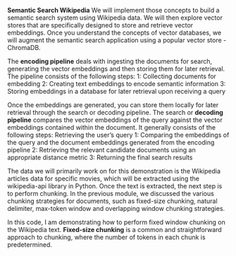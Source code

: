 <b>Semantic Search Wikipedia</b>
We will implement those concepts to build a semantic search system using Wikipedia data. 
We will then explore vector stores that are specifically designed to store and retrieve vector embeddings. 
Once you understand the concepts of vector databases, we will augment the semantic search application using a popular vector store - ChromaDB.

The <b> encoding pipeline</b>  deals with ingesting the documents for search, generating the vector embeddings and then storing them for later retrieval. 
The pipeline consists of the following steps:
1: Collecting documents for embedding
2: Creating text embeddings to encode semantic information
3: Storing embeddings in a database for later retrieval upon receiving a query
 
Once the embeddings are generated, you can store them locally for later retrieval through the search or decoding pipeline. 
The search or <b>decoding pipeline</b> compares the vector embeddings of the query against the vector embeddings contained within the document. It generally consists of the following steps:
Retrieving the user’s query
1: Comparing the embeddings of the query and the document embeddings generated from the encoding pipeline
2: Retrieving the relevant candidate documents using an appropriate distance metric
3: Returning the final search results

The data we will primarily work on for this demonstration is the Wikipedia articles data for specific movies, which will be extracted using the wikipedia-api library in Python. 
Once the text is extracted, the next step is to perform chunking. 
In the previous module, we discussed the various chunking strategies for documents, such as fixed-size chunking, natural delimiter, max-token window and overlapping window chunking strategies.

In this code, I am  demonstrating how to perform fixed window chunking on the Wikipedia text. 
<b>Fixed-size chunking</b> is a common and straightforward approach to chunking, where the number of tokens in each chunk is predetermined.
